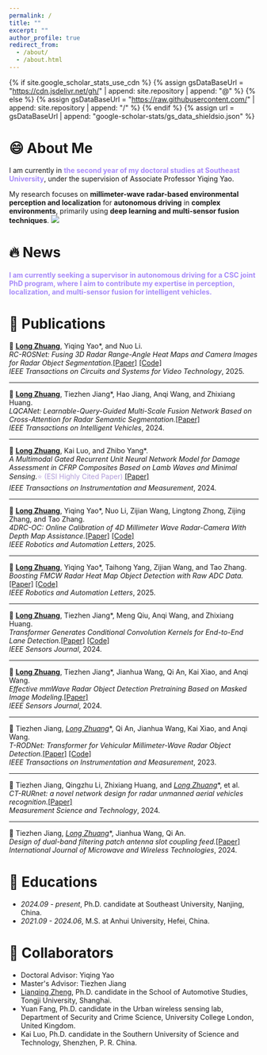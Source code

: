 ```yaml
---
permalink: /
title: ""
excerpt: ""
author_profile: true
redirect_from: 
  - /about/
  - /about.html
---
```


{% if site.google_scholar_stats_use_cdn %}
{% assign gsDataBaseUrl = "https://cdn.jsdelivr.net/gh/" | append: site.repository | append: "@" %}
{% else %}
{% assign gsDataBaseUrl = "https://raw.githubusercontent.com/" | append: site.repository | append: "/" %}
{% endif %}
{% assign url = gsDataBaseUrl | append: "google-scholar-stats/gs_data_shieldsio.json" %}

# 😄 About Me

I am currently in <span style="color:#A78BFA; font-weight:bold;">the second year of my doctoral studies at Southeast University</span>, under the supervision of Associate Professor Yiqing Yao.

My research focuses on **millimeter-wave radar-based environmental perception and localization** for **autonomous driving** in **complex environments**, primarily using **deep learning and multi-sensor fusion techniques**.  <a href='https://scholar.google.com/citations?user=uzRvavcAAAAJ'>
  <img src="https://img.shields.io/endpoint?url={{ url | url_encode }}&logo=Google%20Scholar&labelColor=f6f6f6&color=9cf&style=flat&label=citations">
</a>


# 🔥 News
<span style="color:#A78BFA; font-weight:bold;">
I am currently seeking a supervisor in autonomous driving for a CSC joint PhD program, where I aim to contribute my expertise in perception, localization, and multi-sensor fusion for intelligent vehicles.
</span>

# 📝 Publications 
🔹 **<u>Long Zhuang</u>**, Yiqing Yao\*, and Nuo Li.  
*RC-ROSNet: Fusing 3D Radar Range-Angle Heat Maps and Camera Images for Radar Object Segmentation.*[[Paper]](https://ieeexplore.ieee.org/document/11112643) [[Code]](https://github.com/Zhuanglong2/RC-ROSNet)  
<i>IEEE Transactions on Circuits and Systems for Video Technology</i>, 2025.  

---

🔹 **<u>Long Zhuang</u>**, Tiezhen Jiang\*, Hao Jiang, Anqi Wang, and Zhixiang Huang.  
*LQCANet: Learnable-Query-Guided Multi-Scale Fusion Network Based on Cross-Attention for Radar Semantic Segmentation.*[[Paper]](https://ieeexplore.ieee.org/document/10356738)  
<i>IEEE Transactions on Intelligent Vehicles</i>, 2024.  

---

🔹 **<u>Long Zhuang</u>**, Kai Luo, and Zhibo Yang\*.  
*A Multimodal Gated Recurrent Unit Neural Network Model for Damage Assessment in CFRP Composites Based on Lamb Waves and Minimal Sensing.*<span style="color:#B19CD9;">⭐ (ESI Highly Cited Paper)</span> [[Paper]](https://ieeexplore.ieee.org/document/10379118)  
<i>IEEE Transactions on Instrumentation and Measurement</i>, 2024.  
 
---

🔹 **<u>Long Zhuang</u>**, Yiqing Yao\*, Nuo Li, Zijian Wang, Lingtong Zhong, Zijing Zhang, and Tao Zhang.  
*4DRC-OC: Online Calibration of 4D Millimeter Wave Radar-Camera With Depth Map Assistance.*[[Paper]](https://ieeexplore.ieee.org/document/10950073) [[Code]](https://github.com/Zhuanglong2/4DRC-OC)  
<i>IEEE Robotics and Automation Letters</i>, 2025.  

---

🔹 **<u>Long Zhuang</u>**, Yiqing Yao\*, Taihong Yang, Zijian Wang, and Tao Zhang.  
*Boosting FMCW Radar Heat Map Object Detection with Raw ADC Data.*[[Paper]](https://ieeexplore.ieee.org/document/11192687) [[Code]](https://github.com/Zhuanglong2/Mamba-RODNet)  
<i>IEEE Robotics and Automation Letters</i>, 2025.  

---

🔹 **<u>Long Zhuang</u>**, Tiezhen Jiang\*, Meng Qiu, Anqi Wang, and Zhixiang Huang.  
*Transformer Generates Conditional Convolution Kernels for End-to-End Lane Detection.*[[Paper]](https://ieeexplore.ieee.org/document/10608068) [[Code]](https://github.com/Zhuanglong2/Condformer)  
<i>IEEE Sensors Journal</i>, 2024.  

---

🔹 **<u>Long Zhuang</u>**, Tiezhen Jiang\*, Jianhua Wang, Qi An, Kai Xiao, and Anqi Wang.  
*Effective mmWave Radar Object Detection Pretraining Based on Masked Image Modeling.*[[Paper]](https://ieeexplore.ieee.org/document/10353950)  
<i>IEEE Sensors Journal</i>, 2024.  

---

🔹 Tiezhen Jiang, **<u>Long Zhuang*</u>**, Qi An, Jianhua Wang, Kai Xiao, and Anqi Wang.  
*T-RODNet: Transformer for Vehicular Millimeter-Wave Radar Object Detection.*[[Paper]](https://ieeexplore.ieee.org/document/9989400) [[Code]](https://github.com/Zhuanglong2/T-RODNet)    
<i>IEEE Transactions on Instrumentation and Measurement</i>, 2023.  

---

🔹 Tiezhen Jiang, Qingzhu Li, Zhixiang Huang, and **<u>Long Zhuang*</u>**, et al.  
*CT-RURnet: a novel network design for radar unmanned aerial vehicles recognition.*[[Paper]](https://iopscience.iop.org/article/10.1088/1361-6501/ada1ef)  
<i>Measurement Science and Technology</i>, 2024.  

---

🔹 Tiezhen Jiang, **<u>Long Zhuang*</u>**, Jianhua Wang, Qi An.  
*Design of dual-band filtering patch antenna slot coupling feed.*[[Paper]](https://www.cambridge.org/core/journals/international-journal-of-microwave-and-wireless-technologies/article/abs/design-of-dualband-filtering-patch-antenna-slot-coupling-feed/9588005D36E787CF1AEB3C0F640AEACD)  
<i>International Journal of Microwave and Wireless Technologies</i>, 2024.  


# 📖 Educations
- *2024.09 - present*, Ph.D. candidate at Southeast University, Nanjing, China. 
- *2021.09 - 2024.06*, M.S. at Anhui University, Hefei, China.


# 🤝 Collaborators
- Doctoral Advisor: Yiqing Yao
- Master's Advisor: Tiezhen Jiang
- [Lianqing Zheng](https://zhenglianqing.github.io/#-Short%20Bio), Ph.D. candidate in the School of Automotive Studies, Tongji University, Shanghai.
- Yuan Fang, Ph.D. candidate in the Urban wireless sensing lab, Department of Security and Crime Science, University College London, United Kingdom.
- Kai Luo, Ph.D. candidate in the Southern University of Science and Technology, Shenzhen, P. R. China.

